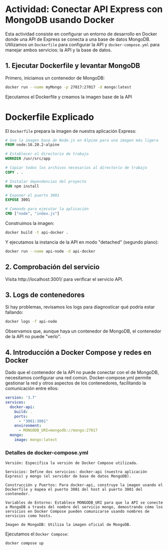 # Actividad: Conectar API Express con MongoDB usando Docker

Esta actividad consiste en configurar un entorno de desarrollo en Docker donde una API de Express se conecta a una base de datos MongoDB. Utilizamos un `Dockerfile` para configurar la API y `docker-compose.yml` para manejar ambos servicios: la API y la base de datos.

## 1. Ejecutar Dockerfile y levantar MongoDB

Primero, iniciamos un contenedor de MongoDB:

```bash
docker run --name myMongo -p 27017:27017 -d mongo:latest
```

Ejecutamos el Dockerfile y creamos la imagen base de la API



# Dockerfile Explicado

El `Dockerfile` prepara la imagen de nuestra aplicación Express:

```Dockerfile
# Use la imagen base de Node.js en Alpine para una imagen más ligera
FROM node:16.20.2-alpine

# Establecer el directorio de trabajo
WORKDIR /usr/src/app

# Copiar todos los archivos necesarios al directorio de trabajo
COPY . .

# Instalar dependencias del proyecto
RUN npm install

# Exponer el puerto 3001
EXPOSE 3001

# Comando para ejecutar la aplicación
CMD ["node", "index.js"]
```

Construimos la imagen:

```bash
docker build -t api-docker .
```

Y ejecutamos la instancia de la API en modo "detached" (segundo plano):


```bash
docker run --name api-node -d api-docker
```

## 2. Comprobación del servicio
Visita http://localhost:3001/ para verificar el servicio API.


## 3. Logs de contenedores
Si hay problemas, revisamos los logs para diagnosticar qué podría estar fallando:

```bash
docker logs -f api-node
```

Observamos que, aunque haya un contenedor de MongoDB, el contenedor de la API no puede "verlo".



## 4. Introducción a Docker Compose y redes en Docker

Dado que el contenedor de la API no puede conectar con el de MongoDB, necesitamos configurar una red común. Docker-compose.yml permite gestionar la red y otros aspectos de los contenedores, facilitando la comunicación entre ellos:

```yaml
version: '3.7'
services:
  docker-api:
    build: .
    ports:
      - "3001:3001"
    environment:
      - MONGODB_URI=mongodb://mongo:27017
  mongo:
    image: mongo:latest
```
### Detalles de docker-compose.yml
```
Versión: Especifica la versión de Docker Compose utilizada.

Servicios: Define dos servicios: docker-api (nuestra aplicación Express) y mongo (el servidor de base de datos MongoDB).

Construcción y Puertos: Para docker-api, construye la imagen usando el Dockerfile y mapea el puerto 3001 del host al puerto 3001 del contenedor.

Variables de Entorno: Establece MONGODB_URI para que la API se conecte a MongoDB a través del nombre del servicio mongo, demostrando cómo los servicios en Docker Compose pueden comunicarse usando nombres de servicios como hosts.

Imagen de MongoDB: Utiliza la imagen oficial de MongoDB.
```

Ejecutamos el `Docker Compose`:

```bash
docker compose up
```